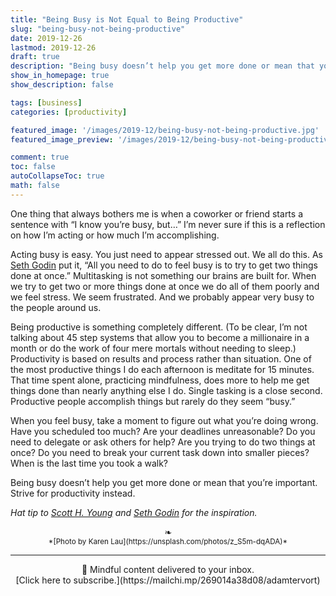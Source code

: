 ```yaml
---
title: "Being Busy is Not Equal to Being Productive"
slug: "being-busy-not-being-productive"
date: 2019-12-26
lastmod: 2019-12-26
draft: true
description: "Being busy doesn’t help you get more done or mean that you’re important. Strive for productivity instead."
show_in_homepage: true
show_description: false

tags: [business]
categories: [productivity]

featured_image: '/images/2019-12/being-busy-not-being-productive.jpg'
featured_image_preview: '/images/2019-12/being-busy-not-being-productive-500.jpg'

comment: true
toc: false
autoCollapseToc: true
math: false
---
```

One thing that always bothers me is when a coworker or friend starts a sentence with “I know you’re busy, but…” I’m never sure if this is a reflection on how I’m acting or how much I’m accomplishing.
<!--more-->

Acting busy is easy. You just need to appear stressed out. We all do this. As [Seth Godin](https://seths.blog/2019/11/busy-is-a-choice-productive-is-a-skill/) put it, “All you need to do to feel busy is to try to get two things done at once.” Multitasking is not something our brains are built for. When we try to get two or more things done at once we do all of them poorly and we feel stress. We seem frustrated. And we probably appear very busy to the people around us.

Being productive is something completely different. (To be clear, I’m not talking about 45 step systems that allow you to become a millionaire in a month or do the work of four mere mortals without needing to sleep.) Productivity is based on results and process rather than situation. One of the most productive things I do each afternoon is meditate for 15 minutes. That time spent alone, practicing mindfulness, does more to help me get things done than nearly anything else I do. Single tasking is a close second. Productive people accomplish things but rarely do they seem “busy.” 

When you feel busy, take a moment to figure out what you’re doing wrong. Have you scheduled too much? Are your deadlines unreasonable? Do you need to delegate or ask others for help? Are you trying to do two things at once? Do you need to break your current task down into smaller pieces? When is the last time you took a walk? 

Being busy doesn’t help you get more done or mean that you’re important. Strive for productivity instead. 

*Hat tip to [Scott H. Young](https://www.scotthyoung.com/blog/2019/12/02/point-of-productivity/) and [Seth Godin](https://seths.blog/2019/11/busy-is-a-choice-productive-is-a-skill/) for the inspiration.*

<center>❧</center>
<center><small> *[Photo by Karen Lau](https://unsplash.com/photos/z_S5m-dqADA)* </small>

---
<center>
📨 Mindful content delivered to your inbox. <br>[Click here to subscribe.](https://mailchi.mp/269014a38d08/adamtervort)</center>